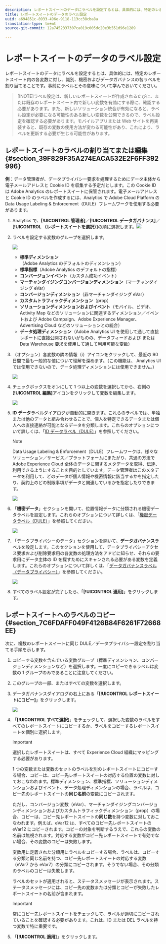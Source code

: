```yaml
---
description: レポートスイートのデータにラベルを設定するとは、具体的には、特定のレポートスイート内の各変数に対し、識別、機密およびデータガバナンスの各ラベルを割り当てることです。事前にラベルとその意味について学んでおいてください。
title: レポートスイートのデータのラベル設定
uuid: a694851c-8933-496e-9118-113cc38cba8a
translation-type: tm+mt
source-git-commit: 12a7452337307ca019c005dc20e3b551d96e1289

---
```



# レポートスイートのデータのラベル設定

レポートスイートのデータにラベルを設定するとは、具体的には、特定のレポートスイート内の各変数に対し、識別、機密およびデータガバナンスの各ラベルを割り当てることです。事前にラベルとその意味について学んでおいてください。

> [!NOTE]ラベル設定は、新しいレポートスイートが作成されるたびに、または既存のレポートスイート内で新しい変数を有効にする際に、確認する必要があります。また、新しいソリューション統合が有効になると、ラベル設定が必要になる可能性のある新しい変数を公開できるので、ラベル設定を確認する必要があります。モバイルアプリまたは Web サイトを再実装すると、既存の変数の使用方法が変わる可能性があり、これにより、ラベルを更新する必要が生じる可能性があります。

## レポートスイートのラベルの割り当てまたは編集 {#section_39F829F35A274EACA532E2F6FF392996}

**例**：データ管理者が、データプライバシー要求を処理するためにデータ主体から電子メールアドレスと Cookie ID を収集する予定だとします。この Cookie ID は Adobe Analytics のレポートスイートに保管されます。電子メールアドレスと Cookie ID のラベルを作成するには、Analytics で Adobe Cloud Platform の Data Usage Labeling &amp; Enforcement（DULE）フレームワークを使用する必要があります。

1. Analytics で、**[!UICONTROL 管理者]**／**[!UICONTROL データガバナンス]**／**[!UICONTROL （レポートスイートを選択）]**&#x200B;の順に選択します。![](assets/privacy_rs_settings.png)

1. ラベルを設定する変数のグループを選択します。

   ![](assets/variables.png)

   * **標準ディメンション**（Adobe Analytics のデフォルトのディメンション）
   * **標準指標**（Adobe Analytics のデフォルトの指標）
   * **コンバージョンイベント**（カスタム成功イベント）
   * **マーチャンダイジングコンバージョンディメンション**（マーチャンダイジング eVar）
   * **コンバージョンディメンション**（非マーチャンダイジング eVar）
   * **カスタムトラフィックディメンション**（prop）
   * **ソリューションディメンションおよびイベント**（モバイル、ビデオ、Activity Map などのソリューションに関連するディメンション／イベントおよび Adobe Campaign、Adobe Experience Manager、Advertising Cloud などのソリューションとの統合）
   * **データ処理ディメンション**（Adobe Analytics UI を使用して通して直接レポートに直接公開されないがものの、データフィードおよび または Data Warehouse 要求を使用して通して利用可能な変数）

1. （オプション）各変数の隣の情報（i）アイコンをクリックして、最近の 90 日間で最も一般的な値について理解を深めます。（この機能は、 Analytics UI では使用できないので、データ処理ディメンションには使用できません。）

   ![](assets/info.png)

1. チェックボックスをオンにして 1 つ以上の変数を選択してから、右側の&#x200B;**[!UICONTROL 編集]**&#x200B;アイコンをクリックして変数を編集します。

   ![](assets/edit.png)

1. **ID データ**&#x200B;ラベルダイアログが自動的に開きます。これらのラベルでは、単独または他のデータと組み合わせることで、個人を特定できるデータまたは個人への直接連絡が可能となるデータを分類します。これらのオプションについて詳しくは、「[ID データラベル（DULE）](/help/admin/c-data-governance/gdpr-labels.md#identity-data-labels)」を参照してください。

   >[!NOTE]
   >
   >Data Usage Labeling &amp; Enforcement（DULE）フレームワークは、様々なソリューション／サービス／プラットフォームにまたがり、共通の方法で Adobe Experience Cloud 全体のデータに関するメタデータを取得、伝達、利用できるようにすることを目的としています。データ管理者はこのメタデータを利用して、どのデータが個人情報や機密情報に該当するかを指定したり、契約上のどの制限事項がデータと関連しているかを指定したりできます。

   ![](assets/identity_labels.png)

1. 「**機密データ**」セクションを開いて、位置情報データに分類される機密データラベルを設定します。これらのオプションについて詳しくは、「[機密データラベル（DULE）](/help/admin/c-data-governance/gdpr-labels.md#sensitive-data-labels)」を参照してください。

   ![](assets/sensitive_data.png)

1. 「データプライバシーのデータ」セクションを開いて、**データガバナンス**&#x200B;ラベルを設定します。このセクションを使用して、データプライバシーアクセス要求および削除要求用の各変数の処理方法をアドビに知らせ、それらの要求用にデータ主体の ID を探すためにスキャンされる必要がある変数を定義します。これらのオプションについて詳しくは、「[データガバナンスラベル（データプライバシー）](/help/admin/c-data-governance/gdpr-labels.md#data-governance-labels)」を参照してください。

   ![](assets/privacy_labels.png)

1. すべてのラベル設定が完了したら、「**[!UICONTROL 適用]**」をクリックします。

## レポートスイートへのラベルのコピー{#section_7C6FDAFF049F4126B84F6261F72668EE}

次に、複数のレポートスイートに同じ DULE／データプライバシー設定を割り当てる手順を示します。

1. コピーする変数を含んでいる変数グループ（標準ディメンション、コンバージョンディメンションなど）を選択します。一度にコピーできるラベルは変数の 1 グループのみであることに注意してください。
1. このグループの一部、またはすべての変数を選択します。
1. データガバナンスダイアログの右上にある「**[!UICONTROL レポートスイートにコピー]**」をクリックします。

   ![](assets/apply_as_template.png)

1. 「**[!UICONTROL すべて選択]**」をチェックして、選択した変数のラベルをすべてのレポートスイートにコピーするか、ラベルをコピーするレポートスイートを個別に選択します。

   >[!IMPORTANT]
   >
   >選択したレポートスイートは、すべて Experience Cloud 組織にマッピングする必要があります。

   1 つの変数または変数のセットのラベルを別のレポートスイートにコピーする場合、コピーは、コピー先レポートスイートの対応する位置の変数に対しておこなわれます。標準ディメンション、標準指標、ソリューションディメンションおよびイベント、データ処理ディメンションの場合、ラベルは、コピー先のレポートスイートの&#x200B;**同じ名前**&#x200B;の変数にコピーされます。

   ただし、コンバージョン変数（eVar）、マーチャンダイジングコンバージョンディメンションおよびカスタムトラフィックディメンション（prop）の場合、コピーは、コピー先レポートスイートの&#x200B;**同じ数**&#x200B;を持つ変数に対しておこなわれます。例えば、eVar12 は、すべてのコピー先レポートスイートの eVar12 にコピーされます。コピーの対象を判断するうえで、これらの変数の名前は無視されます。対応する変数がコピー先レポートスイートで有効でない場合、その変数のコピーは失敗します。

   変数用に定義された分類用にラベルをコピーする場合、ラベルは、コピーする分類と同じ名前を持つ、コピー先レポートスイートの対応する変数（eVar7 から eVar7）の分類にコピーされます。そうでない場合、その分類のラベルのコピーは失敗します。

   ラベルのセットが適用されると、ステータスメッセージが表示されます。ステータスメッセージには、コピー先の変数または分類とコピーが失敗したレポートスイートの名前が含まれます。

   >[!IMPORTANT]
   >
   >常にコピー先レポートスイートをチェックして、ラベルが適切にコピーされていることを確認する必要があります。これは、ID または DEL ラベルを持つ変数で特に重要です。

1. 「**[!UICONTROL 適用]**」をクリックします。

